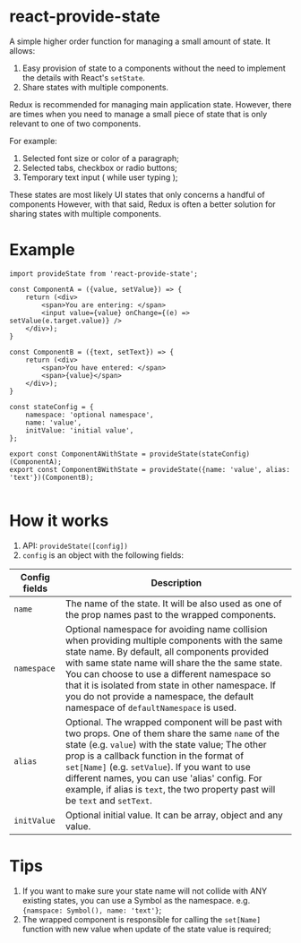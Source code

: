 # react-provide-state

A simple higher order function for managing a small amount of state.  It allows:

1. Easy provision of state to a components without the need to implement 
   the details with React's `setState`.
2. Share states with multiple components.


Redux is recommended for managing main application state. However, there are times when you need
to manage a small piece of state that is only relevant to one of two components.

For example:

1. Selected font size or color of a paragraph;
2. Selected tabs, checkbox or radio buttons;
3. Temporary text input ( while user typing );

These states are most likely UI states that only concerns a handful of components
However, with that said, Redux is often a better solution for sharing states with multiple components. 
 

# Example

```
import provideState from 'react-provide-state';

const ComponentA = ({value, setValue}) => {
    return (<div>
        <span>You are entering: </span>
        <input value={value} onChange={(e) => setValue(e.target.value)} />
    </div>);
}

const ComponentB = ({text, setText}) => {
    return (<div>
        <span>You have entered: </span>
        <span>{value}</span>
    </div>);
}

const stateConfig = {
    namespace: 'optional namespace',
    name: 'value',
    initValue: 'initial value',
};

export const ComponentAWithState = provideState(stateConfig)(ComponentA);
export const ComponentBWithState = provideState({name: 'value', alias: 'text'})(ComponentB);


```

 
# How it works

1. API: `provideState([config])`
1. `config` is an object with the following fields:

Config fields|Description
---|---
`name`|The name of the state. It will be also used as one of the prop names past to the wrapped components.
`namespace`|Optional namespace for avoiding name collision when providing multiple components with the same state name. By default, all components provided with same state name will share the the same state. You can choose to use a different namespace so that it is isolated from state in other namespace. If you do not provide a namespace, the default namespace of `defaultNamespace` is used.
`alias`|Optional. The wrapped component will be past with two props. One of them share the same `name` of the state (e.g. `value`) with the state value; The other prop is a callback function in the format of `set[Name]` (e.g. `setValue`). If you want to use different names, you can use 'alias' config. For example, if alias is `text`, the two property past will be `text` and `setText`.
`initValue`| Optional initial value. It can be array, object and any value.



# Tips

1. If you want to make sure your state name will not collide with ANY existing states, you can use a Symbol as the namespace. e.g. `{namspace: Symbol(), name: 'text'}`;
2. The wrapped component is responsible for calling the `set[Name]` function with new value when update of the state value is required;

